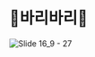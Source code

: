 # 🍚바리바리🍚

![Slide 16_9 - 27](https://github.com/bariBari23/.github/assets/110076475/b666328a-c2f5-44c7-a48d-e7001acdbea6)
